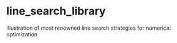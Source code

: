 # line_search_library
Illustration of most renowned line search strategies for numerical optimization
